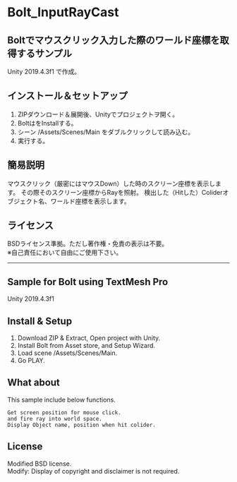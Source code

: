 # Bolt_InputRayCast

## Boltでマウスクリック入力した際のワールド座標を取得するサンプル
Unity 2019.4.3f1 で作成。

## インストール＆セットアップ

1. ZIPダウンロード＆展開後、Unityでプロジェクトヲ開く。
2. BoltはをInstallする。
3. シーン /Assets/Scenes/Main をダブルクリックして読み込む。  
4. 実行する。

## 簡易説明

マウスクリック（厳密にはマウスDown）した時のスクリーン座標を表示します。
その際そのスクリーン座標からRayを照射。
検出した（Hitした）Coliderオブジェクト名、ワールド座標を表示します。


## ライセンス
BSDライセンス準拠。ただし著作権・免責の表示は不要。  
※自己責任において自由にご使用下さい。  
  
-------------------------------------------------------------------------------------  
## Sample for Bolt using TextMesh Pro

Unity 2019.4.3f1

## Install & Setup

1. Download ZIP & Extract, Open project with Unity.
2. Install Bolt from Asset store, and Setup Wizard.  
3. Load scene /Assets/Scenes/Main.  
4. Go PLAY.

## What about
This sample include below functions.

	Get screen position for mouse click.
	and fire ray into world space.
	Display Object name, position when hit colider.


  
## License
Modified BSD license.  
Modify: Display of copyright and disclaimer is not required.  

